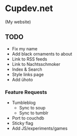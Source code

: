 # Cupdev.net
(My website)

## TODO

* Fix my name
* Add black ornaments to about
* Link to RSS feeds
* Link to Nachtsschmoker
* Index & Search
* Style links page
* Add ühoto

### Feature Requests

* Tumbleblog
    * Sync to soup
    * Sync to tumblr
* Port to couchdb
* Sticky flag
* Add JS/experiments/games
